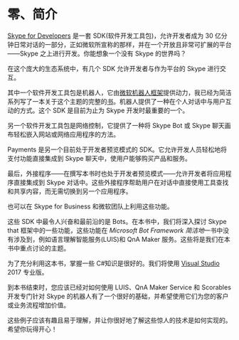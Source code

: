 # 零、简介

[Skype for Developers](https://dev.skype.com/) 是一套 SDK(软件开发工具包)，允许开发者成为 30 亿分钟日常对话的一部分，正如微软所宣称的那样，并在一个开放且非常可扩展的平台——Skype 之上进行开发。你能想象一个没有 Skype 的世界吗？

在这个庞大的生态系统中，有几个 SDK 允许开发者与作为平台的 Skype 进行交互。

其中一个软件开发工具包是机器人，它由[微软机器人框架](https://dev.botframework.com/)提供动力，我已经为简洁系列写了一本关于这个主题的完整的[书](https://www.syncfusion.com/resources/techportal/details/ebooks/Microsoft_Bot_Framework_Succinctly)。机器人提供了一种在个人对话中与用户互动的方式。这个 SDK 是目前为止为 Skype 开发时最重要的一个。

另一个软件开发工具包是网络控制，它提供了一种将 Skype Bot 或 Skype 聊天画布轻松嵌入网站或网络应用程序的方法。

Payments 是另一个目前处于开发者预览模式的 SDK。它允许开发人员轻松地将支付功能直接集成到 Skype 聊天中，使用户能够购买产品和服务。

最后，外接程序——在撰写本书时也处于开发者预览模式——允许开发者将应用程序直接集成到 Skype 对话中。这些外接程序帮助用户在对话中直接使用工具查找和共享内容，而无需切换到另一个应用程序。

也可以在 Skype for Business 和微软团队上利用这些功能。

这些 SDK 中最令人兴奋和最前沿的是 Bots。在本书中，我们将深入探讨 Skype that 框架中的一些功能，这些功能在 *Microsoft Bot Framework 简洁地*一书中没有涉及到，例如语言理解智能服务(LUIS)和 QnA Maker 服务。这些将是我们在本书中重点讨论的主题。

为了充分利用这本书，掌握一些 C#知识是很好的。我们将使用 [Visual Studio](https://www.visualstudio.com/) 2017 专业版。

到本书结束时，您应该已经对如何使用 LUIS、QnA Maker Service 和 Scorables 开发专门针对 Skype 的机器人有了一个很好的基础，并希望使用它们为您的客户或业务流程增加价值。

这些例子应该有趣且易于理解，并让你很好地了解这些惊人的技术是如何实现的。希望你玩得开心！